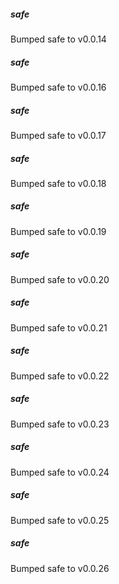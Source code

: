
##### safe
Bumped safe to v0.0.14

##### safe
Bumped safe to v0.0.16

##### safe
Bumped safe to v0.0.17

##### safe
Bumped safe to v0.0.18

##### safe
Bumped safe to v0.0.19

##### safe
Bumped safe to v0.0.20

##### safe
Bumped safe to v0.0.21

##### safe
Bumped safe to v0.0.22

##### safe
Bumped safe to v0.0.23

##### safe
Bumped safe to v0.0.24

##### safe
Bumped safe to v0.0.25

##### safe
Bumped safe to v0.0.26
